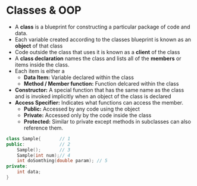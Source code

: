 # Classes & OOP
- A **class** is a blueprint for constructing a particular package of code and data.
- Each variable created according to the classes blueprint is known as an **object** of that class
- Code outside the class that uses it is known as a **client** of the class
- A **class declaration** names the class and lists all of the **members** or items inside the class.
- Each item is either a 
    - **Data Item:** Variable declared within the class
    - **Method / Member function:** Function delcared within the class 
- **Constructor:** A special function that has the same name as the class and is invoked implicitly when an object of the class is declared
- **Access Specifier:** Indicates what functions can access the member.
    - **Public:** Accessed by any code using the object
    - **Private:** Accessed only by the code inside the class
    - **Protected:** Similar to private except methods in subclasses can also reference them.
```c++
class Sample{       // 1
public:             // 2
    Sample();       // 3
    Sample(int num);// 4
    int doSomthing(double param); // 5
private:
    int data;
}
```

